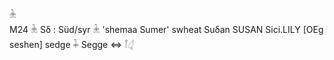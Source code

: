 𓇔  
M24 𓇔 Sδ : Süd/syr 𓇔 'shemaa Sumer' swheat Suδan SUSAN Sici.LILY [OEg seshen] sedge 𓇓 Segge ⇔ 𓇕𓋑  